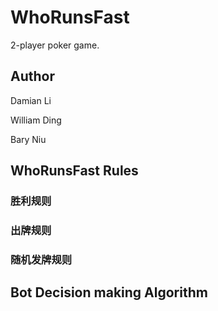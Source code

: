 # WhoRunsFast
2-player poker game.

## Author
Damian Li

William Ding

Bary Niu

## WhoRunsFast Rules
### 胜利规则

### 出牌规则

### 随机发牌规则

## Bot Decision making Algorithm
